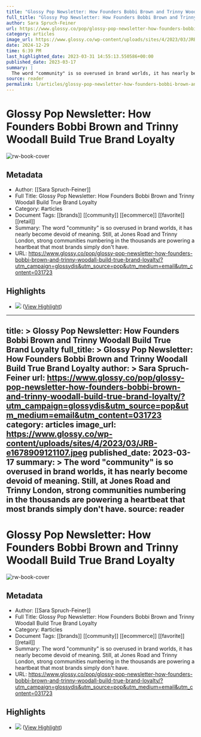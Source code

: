 ```yaml
---
title: "Glossy Pop Newsletter: How Founders Bobbi Brown and Trinny Woodall Build True Brand Loyalty"
full_title: "Glossy Pop Newsletter: How Founders Bobbi Brown and Trinny Woodall Build True Brand Loyalty"
author: Sara Spruch-Feiner
url: https://www.glossy.co/pop/glossy-pop-newsletter-how-founders-bobbi-brown-and-trinny-woodall-build-true-brand-loyalty/?utm_campaign=glossydis&utm_source=pop&utm_medium=email&utm_content=031723
category: articles
image_url: https://www.glossy.co/wp-content/uploads/sites/4/2023/03/JRB-e1678909121107.jpeg
date: 2024-12-29
time: 6:39 PM
last_highlighted_date: 2023-03-31 14:55:13.550586+00:00
published_date: 2023-03-17
summary: |
  The word "community" is so overused in brand worlds, it has nearly become devoid of meaning. Still, at Jones Road and Trinny London, strong communities numbering in the thousands are powering a heartbeat that most brands simply don't have.
source: reader
permalink: l/articles/glossy-pop-newsletter-how-founders-bobbi-brown-and-trinny-woodall-build-true-brand-loyalty
---
```

# Glossy Pop Newsletter: How Founders Bobbi Brown and Trinny Woodall Build True Brand Loyalty

![rw-book-cover](https://www.glossy.co/wp-content/uploads/sites/4/2023/03/JRB-e1678909121107.jpeg)

## Metadata
- Author: [[Sara Spruch-Feiner]]
- Full Title: Glossy Pop Newsletter: How Founders Bobbi Brown and Trinny Woodall Build True Brand Loyalty
- Category: #articles
- Document Tags: [[brands]] [[community]] [[ecommerce]] [[favorite]] [[retail]] 
- Summary: The word "community" is so overused in brand worlds, it has nearly become devoid of meaning. Still, at Jones Road and Trinny London, strong communities numbering in the thousands are powering a heartbeat that most brands simply don't have.
- URL: https://www.glossy.co/pop/glossy-pop-newsletter-how-founders-bobbi-brown-and-trinny-woodall-build-true-brand-loyalty/?utm_campaign=glossydis&utm_source=pop&utm_medium=email&utm_content=031723

## Highlights
- ![](https://www.glossy.co/wp-content/uploads/sites/4/2023/03/Screen-Shot-2023-03-17-at-10.43.33-AM.png?w=922) ([View Highlight](https://read.readwise.io/read/01gww2mq8vyw4jg1rw4c9egh8k))


---
title: >
  Glossy Pop Newsletter: How Founders Bobbi Brown and Trinny Woodall Build True Brand Loyalty
full_title: >
  Glossy Pop Newsletter: How Founders Bobbi Brown and Trinny Woodall Build True Brand Loyalty
author: >
  Sara Spruch-Feiner
url: https://www.glossy.co/pop/glossy-pop-newsletter-how-founders-bobbi-brown-and-trinny-woodall-build-true-brand-loyalty/?utm_campaign=glossydis&utm_source=pop&utm_medium=email&utm_content=031723
category: articles
image_url: https://www.glossy.co/wp-content/uploads/sites/4/2023/03/JRB-e1678909121107.jpeg
published_date: 2023-03-17
summary: >
  The word "community" is so overused in brand worlds, it has nearly become devoid of meaning. Still, at Jones Road and Trinny London, strong communities numbering in the thousands are powering a heartbeat that most brands simply don't have.
source: reader
---
# Glossy Pop Newsletter: How Founders Bobbi Brown and Trinny Woodall Build True Brand Loyalty

![rw-book-cover](https://www.glossy.co/wp-content/uploads/sites/4/2023/03/JRB-e1678909121107.jpeg)

## Metadata
- Author: [[Sara Spruch-Feiner]]
- Full Title: Glossy Pop Newsletter: How Founders Bobbi Brown and Trinny Woodall Build True Brand Loyalty
- Category: #articles
- Document Tags: [[brands]] [[community]] [[ecommerce]] [[favorite]] [[retail]] 
- Summary: The word "community" is so overused in brand worlds, it has nearly become devoid of meaning. Still, at Jones Road and Trinny London, strong communities numbering in the thousands are powering a heartbeat that most brands simply don't have.
- URL: https://www.glossy.co/pop/glossy-pop-newsletter-how-founders-bobbi-brown-and-trinny-woodall-build-true-brand-loyalty/?utm_campaign=glossydis&utm_source=pop&utm_medium=email&utm_content=031723

## Highlights
- ![](https://www.glossy.co/wp-content/uploads/sites/4/2023/03/Screen-Shot-2023-03-17-at-10.43.33-AM.png?w=922) ([View Highlight](https://read.readwise.io/read/01gww2mq8vyw4jg1rw4c9egh8k))


